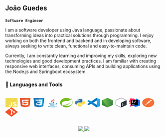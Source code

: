 ## João Guedes

**`Software Engineer`**

I am a software developer using Java language, passionate about transforming ideas into practical solutions through programming. I enjoy working on both the frontend and backend and in developing software, always seeking to write clean, functional and easy-to-maintain code.

Currently, I am constantly learning and improving my skills, exploring new technologies and good development practices. I am familiar with creating responsive web interfaces, consuming APIs and building applications using the Node.js and Springboot ecosystem.

### 🧰 Languages and Tools
<div style="display: inline_block"><br>
  <img align="center" alt="João-Js" height="30" width="40" src="https://raw.githubusercontent.com/devicons/devicon/master/icons/javascript/javascript-plain.svg">
  <img align="center" alt="João-HTML" height="30" width="40" src="https://raw.githubusercontent.com/devicons/devicon/master/icons/html5/html5-original.svg">
  <img align="center" alt="João-CSS" height="30" width="40" src="https://raw.githubusercontent.com/devicons/devicon/master/icons/css3/css3-original.svg">
  <img align="center" alt="João-Java" height="30" width="40" src="https://raw.githubusercontent.com/devicons/devicon/master/icons/java/java-original.svg">
  <img align="center" alt="João-Spring" height="30" width="40" src="https://raw.githubusercontent.com/devicons/devicon/master/icons/spring/spring-original.svg">
  <img align="center" alt="João-Python" height="30" width="40" src="https://raw.githubusercontent.com/devicons/devicon/master/icons/python/python-original.svg">
  <img align="center" alt="João-VSCode" height="30" width="40" src="https://raw.githubusercontent.com/devicons/devicon/master/icons/vscode/vscode-original.svg">
  <img align="center" alt="João-Node" height="30" width="40" src="https://raw.githubusercontent.com/devicons/devicon/master/icons/nodejs/nodejs-original.svg">
  <img align="center" alt="João-Bash" height="30" width="40" src="https://raw.githubusercontent.com/devicons/devicon/master/icons/bash/bash-original.svg">
  <img align="center" alt="João-IntelliJ" height="30" width="40" src="https://raw.githubusercontent.com/devicons/devicon/master/icons/intellij/intellij-original.svg">
  <img align="center" alt="João-Postman" height="30" width="40" src="https://raw.githubusercontent.com/devicons/devicon/master/icons/postman/postman-original.svg">
  <img align="center" alt="João-Git" height="30" width="40" src="https://raw.githubusercontent.com/devicons/devicon/master/icons/git/git-original.svg">
</div>

##

<div align="center">
  <a href="https://github.com/joaoguedeszz">
    <img height="160em" src="https://github-readme-stats.vercel.app/api?username=joaoguedeszz&show_icons=true&theme=vue-dark&include_all_commits=true"/>
    <img height="160em" src="https://github-readme-stats.vercel.app/api/top-langs/?username=joaoguedeszz&layout=compact&langs_count=7&theme=vue-dark"/>
  </a>
</div>
